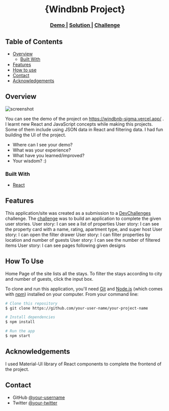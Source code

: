 <!-- Please update value in the {}  -->

<h1 align="center">{Windbnb Project}</h1>



<div align="center">
  <h3>
    <a href="https://{https://windbnb-sigma.vercel.app/}">
      Demo
    </a>
    <span> | </span>
    <a href="https://{https://github.com/Shofiya2003/windbnb}">
      Solution
    </a>
    <span> | </span>
    <a href="https://devchallenges.io/challenges/3JFYedSOZqAxYuOCNmYD">
      Challenge
    </a>
  </h3>
</div>

<!-- TABLE OF CONTENTS -->

## Table of Contents

- [Overview](#overview)
  - [Built With](#built-with)
- [Features](#features)
- [How to use](#how-to-use)
- [Contact](#contact)
- [Acknowledgements](#acknowledgements)

<!-- OVERVIEW -->

## Overview

![screenshot](blob:https://vercel.com/5016eb32-e814-4bbc-918d-a0b93a20baa3)

You can see the demo of the project on https://windbnb-sigma.vercel.app/ . I learnt new React and JavaScript concepts while making this projects. Some of them include using JSON data in React and filtering data.
I had fun building the UI of the project. 

- Where can I see your demo?
- What was your experience?
- What have you learned/improved?
- Your wisdom? :)

### Built With

<!-- This section should list any major frameworks that you built your project using. Here are a few examples.-->

- [React](https://reactjs.org/)


## Features

<!-- List the features of your application or follow the template. Don't share the figma file here :) -->

This application/site was created as a submission to a [DevChallenges](https://devchallenges.io/challenges) challenge. The [challenge](https://devchallenges.io/challenges/3JFYedSOZqAxYuOCNmYD) was to build an application to complete the given user stories.
User story: I can see a list of properties
User story: I can see the property card with a name, rating, apartment type, and super host
User story: I can open the filter drawer
User story: I can filter properties by location and number of guests
User story: I can see the number of filtered items
User story: I can see pages following given designs


## How To Use
Home Page of the site lists all the stays. To filter the stays according to city and number of guests, click the input box.
<!-- Example: -->

To clone and run this application, you'll need [Git](https://git-scm.com) and [Node.js](https://nodejs.org/en/download/) (which comes with [npm](http://npmjs.com)) installed on your computer. From your command line:

```bash
# Clone this repository
$ git clone https://github.com/your-user-name/your-project-name

# Install dependencies
$ npm install

# Run the app
$ npm start
```

## Acknowledgements

I used Material-UI library of React components to complete the frontend of the project.
## Contact

- GitHub [@your-username](https://{github.com/Shofiya2003})
- Twitter [@your-twitter](https://{twitter.com/BootwalaShofiya})
